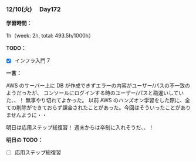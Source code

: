 ### 12/10(火)　 Day172

**学習時間：**

1h（week: 2h, total: 493.5h/1000h）

**TODO：**

- [x] インフラ入門 7

**一言：**

AWS のサーバー上に DB が作成できずエラーの内容がユーザー/パスの不一致のようだったが、
コンソールにログインする時のユーザー/パスと勘違いしていた、、！
無事やり切れてよかった。
以前 AWS のハンズオン学習をした際に、全ての削除ができておらず課金されたことがあった。今回はそういったことがありませんように・・

明日は応用ステップ総復習！
週末からは卒制に入れそうだ、、！

**明日の TODO：**

- [ ] 応用ステップ総復習
